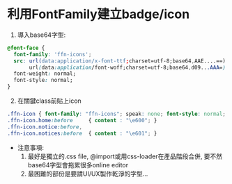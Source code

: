 # 利用FontFamily建立badge/icon

1. 導入base64字型:
```css
@font-face {
  font-family: 'ffn-icons';
  src: url(data:application/x-font-ttf;charset=utf-8;base64,AAE....==) format('truetype'),
       url(data:application/font-woff;charset=utf-8;base64,d09...AAA=) format('woff');
  font-weight: normal;
  font-style: normal;
}
```

2. 在關鍵class前貼上icon
```css
.ffn-icon { font-family: "ffn-icons"; speak: none; font-style: normal; font-weight: normal; font-variant: normal; text-transform: none; line-height: 1; }
.ffn-icon.home:before     { content : "\e600"; }
.ffn-icon.notice:before,
.ffn-icon.notices:before  { content : "\e601"; }
```

* 注意事項:
    1. 最好是獨立的.css file, @import或用css-loader在產品階段合併, 要不然base64字型會拖累很多online editor
    2. 最困難的部份是要請UI/UX製作乾淨的字型...
